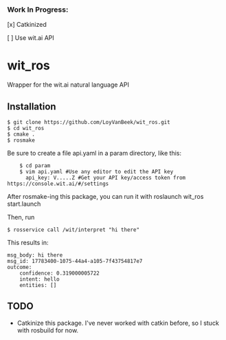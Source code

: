 ### Work In Progress:
[x] Catkinized

[ ] Use wit.ai API

wit_ros
=======

Wrapper for the wit.ai natural language API

Installation
------------

	$ git clone https://github.com/LoyVanBeek/wit_ros.git
	$ cd wit_ros
	$ cmake .
	$ rosmake

Be sure to create a file api.yaml in a param directory, like this:

        $ cd param
        $ vim api.yaml #Use any editor to edit the API key
          api_key: V.....Z #Get your API key/access token from https://console.wit.ai/#/settings
  
After rosmake-ing this package, you can run it with 
  roslaunch wit_ros start.launch

Then, run 

	$ rosservice call /wit/interpret "hi there"

This results in:

	msg_body: hi there
	msg_id: 17783400-1075-44a4-a105-7f43754817e7
	outcome: 
  		confidence: 0.319000005722
  		intent: hello
  		entities: []


TODO
----
- Catkinize this package. I've never worked with catkin before, so I stuck with rosbuild for now. 
